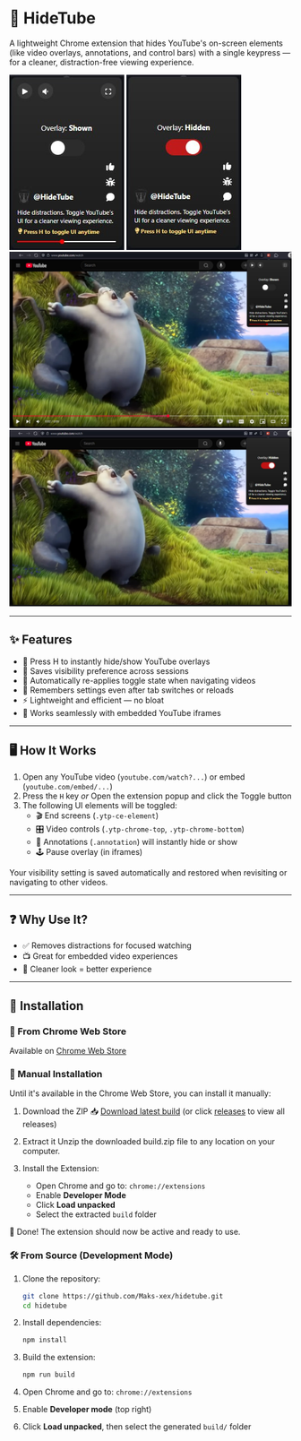 # 🎥 HideTube

A lightweight Chrome extension that hides YouTube's on-screen elements (like video overlays, annotations, and control bars) with a single keypress — for a cleaner, distraction-free viewing experience.

![HideTube UI off](src/assets/ui_toggle_off.jpg) ![HideTube UI on](src/assets/ui_toggle_on.jpg)
![HideTube demo off](src/assets/demo_toggle_off.jpg)![HideTube demo on](src/assets/demo_toggle_on.jpg)

---

## ✨ Features

- 🎯 Press H to instantly hide/show YouTube overlays
- 💾 Saves visibility preference across sessions
- 🔄 Automatically re-applies toggle state when navigating videos
- 🧠 Remembers settings even after tab switches or reloads
- ⚡ Lightweight and efficient — no bloat
- 🧩 Works seamlessly with embedded YouTube iframes

---

## 🖥 How It Works

1. Open any YouTube video (`youtube.com/watch?...`) or embed (`youtube.com/embed/...`)
2. Press the `H` key
   _or_
   Open the extension popup and click the Toggle button
3. The following UI elements will be toggled:
   - 🎬 End screens (`.ytp-ce-element`)
   - 🎛 Video controls (`.ytp-chrome-top`, `.ytp-chrome-bottom`)
   - 📝 Annotations (`.annotation`)
     will instantly hide or show
   - 🕹 Pause overlay (in iframes)

Your visibility setting is saved automatically and restored when revisiting or navigating to other videos.

---

## ❓ Why Use It?

- ✅ Removes distractions for focused watching
- 📺 Great for embedded video experiences
- 🧘 Cleaner look = better experience

---

## 🚀 Installation

### 🛒 From Chrome Web Store

Available on [Chrome Web Store](https://chromewebstore.google.com/detail/hidetube/lemhldinahijhdfeofddkjgjpmebkddm?hl=en-US&utm_source=ext_sidebar)

### 🔧 Manual Installation

Until it's available in the Chrome Web Store, you can install it manually:

1. Download the ZIP
   📥 [Download latest build](https://github.com/Maks-xex/hidetube/releases/download/v1.0/build.zip)
   (or click [releases](https://github.com/Maks-xex/hidetube/releases/tag/v1.0) to view all releases)

2. Extract it
   Unzip the downloaded build.zip file to any location on your computer.

3. Install the Extension:
   - Open Chrome and go to: `chrome://extensions`
   - Enable **Developer Mode**
   - Click **Load unpacked**
   - Select the extracted `build` folder

🎉 Done! The extension should now be active and ready to use.

### 🛠️ From Source (Development Mode)

1. Clone the repository:

   ```bash
   git clone https://github.com/Maks-xex/hidetube.git
   cd hidetube
   ```

2. Install dependencies:

   ```bash
   npm install
   ```

3. Build the extension:

   ```bash
   npm run build
   ```

4. Open Chrome and go to: `chrome://extensions`

5. Enable **Developer mode** (top right)

6. Click **Load unpacked**, then select the generated `build/` folder
